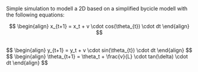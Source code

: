 Simple simulation to modell a 2D based on a simplified bycicle modell with the following equations: <br />

$$
\begin{align}
x_{t+1} = x_t + v \cdot cos(\theta_{t}) \cdot dt
\end{align}
$$

<br />
$$
\begin{align}
y_{t+1} = y_t + v \cdot sin(\theta_{t}) \cdot dt
\end{align}
$$

<br />
$$
\begin{align}
\theta_{t+1} = \theta_t + \frac{v}{L} \cdot tan(\delta) \cdot dt
\end{align}
$$
<br />


